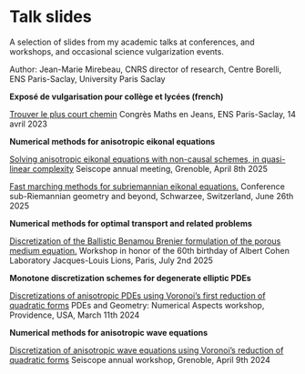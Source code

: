# Talk slides

A selection of slides from my academic talks at conferences, and workshops, and occasional science vulgarization events.

Author: Jean-Marie Mirebeau, CNRS director of research, Centre Borelli, ENS Paris-Saclay, University Paris Saclay

<!---
**Latest talk**
--->

**Exposé de vulgarisation pour collège et lycées (french)**

[Trouver le plus court chemin](https://www.dropbox.com/scl/fi/2zoy6bg19sy0f3xdyy60h/Talk.pdf?rlkey=si2vt3y6mjgioy17ri5blefk6&dl=1)
Congrès Maths en Jeans, ENS Paris-Saclay, 14 avril 2023

**Numerical methods for anisotropic eikonal equations**


[Solving anisotropic eikonal equations with non-causal schemes, in quasi-linear complexity](https://www.dropbox.com/scl/fi/m97nkcpxsl976k4djzroq/SeiscopeNB.pdf?rlkey=7490xwvwp1yvueghn5fx7kx73&dl=1)
Seiscope annual meeting, Grenoble, April 8th 2025


[Fast marching methods for subriemannian eikonal equations.](https://www.dropbox.com/scl/fi/cvhndkdg3celfbu12gq22/Talk.pdf?rlkey=mhqk2wdvymeb85kkk14uq1hfs&dl=1)
Conference sub-Riemannian geometry and beyond,
Schwarzee, Switzerland, June 26th 2025


**Numerical methods for optimal transport and related problems**

[Discretization of the Ballistic Benamou Brenier formulation of the porous medium equation.](https://www.dropbox.com/scl/fi/g03m18leaf3drqff5basd/Talk_V2.pdf?rlkey=8lvus8vcwiinbitgbfr2tt11u&dl=1)
Workshop in honor of the 60th birthday of Albert Cohen
Laboratory Jacques-Louis Lions, Paris, July 2nd 2025

**Monotone discretization schemes for degenerate elliptic PDEs**

[Discretizations of anisotropic PDEs using Voronoi’s first reduction of quadratic forms](https://www.dropbox.com/scl/fi/5mjvhlyec6n7z2384m1jq/ICERM.pdf?rlkey=qbb7mp2pf427rqy99ee34mx4v&dl=1)
PDEs and Geometry: Numerical Aspects workshop, Providence, USA, March 11th 2024

**Numerical methods for anisotropic wave equations**

[Discretization of anisotropic wave equations using Voronoi’s reduction of quadratic forms](https://www.dropbox.com/scl/fi/b8qxd4ooqdhg5r0irftzt/Seiscope.pdf?rlkey=vcm3dn43i0hfmxfxpk1g10v17&dl=1)
Seiscope annual workshop, Grenoble, April 9th 2024 

<!---
Website : https://mirebeau.github.io/TalkSlides/
QR code generator : https://www.qrcode-monkey.com
--->


